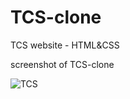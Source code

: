 # TCS-clone
TCS website - HTML&amp;CSS

screenshot of TCS-clone

![TCS](https://user-images.githubusercontent.com/92925838/204235263-939d3038-07a1-4ed6-b43c-63de9264c436.jpg)
